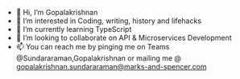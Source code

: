 - 👋 Hi, I’m Gopalakrishnan
- 👀 I’m interested in Coding, writing, history and lifehacks
- 🌱 I’m currently learning TypeScript
- 💞️ I’m looking to collaborate on API & Microservices Development
- 📫 You can reach me by pinging me on Teams @Sundararaman,Gopalakrishnan  or mailing me @ gopalakrishnan.sundararaman@marks-and-spencer.com

